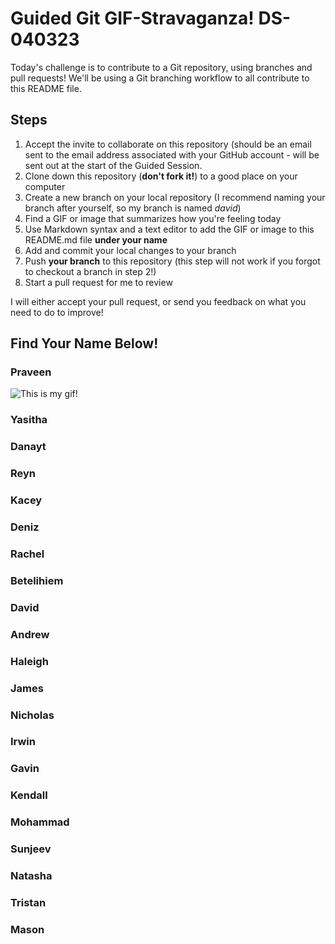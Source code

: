 # Guided Git GIF-Stravaganza! DS-040323

Today's challenge is to contribute to a Git repository, using branches and pull requests! We'll be using a Git branching workflow to all contribute to this README file.

## Steps

1. Accept the invite to collaborate on this repository (should be an email sent to the email address associated with your GitHub account - will be sent out at the start of the Guided Session.
2. Clone down this repository (**don't fork it!**) to a good place on your computer
3. Create a new branch on your local repository (I recommend naming your branch after yourself, so my branch is named _david_)
4. Find a GIF or image that summarizes how you're feeling today
5. Use Markdown syntax and a text editor to add the GIF or image to this README.md file **under your name**
6. Add and commit your local changes to your branch
7. Push **your branch** to this repository (this step will not work if you forgot to checkout a branch in step 2!)
8. Start a pull request for me to review

I will either accept your pull request, or send you feedback on what you need to do to improve!

## Find Your Name Below!

### Praveen

![This is my gif!](https://media.giphy.com/media/3o7527pa7qs9kCG78A/giphy.gif)

### Yasitha


### Danayt


### Reyn


### Kacey


### Deniz


### Rachel


### Betelihiem


### David


### Andrew


### Haleigh


### James


### Nicholas


### Irwin


### Gavin


### Kendall


### Mohammad


### Sunjeev


### Natasha


### Tristan


### Mason

